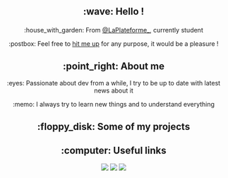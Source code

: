 <h2 align=center>
<p>:wave: Hello !</p>
</h2>

<div align=center>
<p>:house_with_garden: From <a href="https://laplateforme.io">@LaPlateforme_</a>, currently student</p>
<p>:postbox: Feel free to <a href="mailto:maxime.di-domenico@laplateforme.io" >hit me up</a> for any purpose, it would be a pleasure !</p>
</div>

<h2 align=center>
:point_right: About me
</h2>

<div align=center>

<p>:eyes: Passionate about dev from a while, I try to be up to date with latest news about it</p>

<p>:memo: I always try to learn new things and to understand everything</p>
</div>

<h2 align=center>
:floppy_disk: Some of my projects
</h2>

<h2 align=center>
:computer: Useful links
</h2>

<p align=center>
<a href="mailto:git@maxime-didomenico.fr" ><img src="https://img.shields.io/badge/mail-maxime.di--domenico-blue"></a>
<a href="https://maxime-di-domenico.students-laplateforme.io"><img src="https://img.shields.io/badge/portfolio-maxime.di--domenico-blue"></a>
<a href="https://maxime-di-domenico.students-laplateforme.io/assets/CV-maxime-didomenico.pdf"><img src="https://img.shields.io/badge/cv-maxime.di--domenico-blue"></a>
</p>
